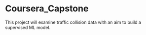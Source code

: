 # Coursera_Capstone
This project will examine traffic collision data with an aim to build a supervised ML model. 

